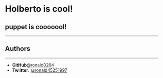 # Holberto is cool! 
## puppet is cooooool!

----

## Authors
---
- **GitHub**[@ronald0204](https://github.com/ronald0204)
- **Twiitter:** [@ronald45251997](https://twitter.com/ronald45251997)
